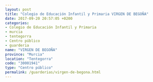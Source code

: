 ```yaml
---
layout: post
title: "Colegio de Educación Infantil y Primaria VIRGEN DE BEGOÑA"
date: 2017-09-20 20:57:05 +0200
categories:
- Colegio de Educación Infantil y Primaria
- murcia
- tentegorra
- Centro público
- guarderia
name: "VIRGEN DE BEGOÑA"
province: "Murcia"
location: "Tentegorra"
code: "30001941"
type: "Centro público"
permalink: /guarderias/virgen-de-begona.html
---
```

